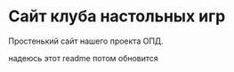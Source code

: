 # Сайт клуба настольных игр
Простенький сайт нашего проекта ОПД. 

надеюсь этот readme потом обновится
